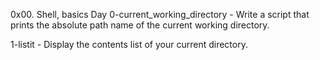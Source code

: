 0x00. Shell, basics Day
0-current_working_directory - Write a script that prints the absolute path name of the current working directory.

1-listit - Display the contents list of your current directory.
